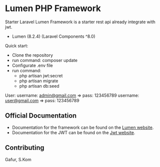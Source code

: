 # Lumen PHP Framework

Starter Laravel Lumen Framework is a starter rest api already integrate with jwt.
- Lumen (8.2.4) (Laravel Components ^8.0)

Quick start:
- Clone the repository
- run command: composer update
- Configurate .env file
- run command: 
    - php artisan jwt:secret
    - php artisan migrate
    - php artisan db:seed

User:
    username: admin@gmail.com => pass: 123456789
    username: user@gmail.com => pass: 123456789

## Official Documentation

- Documentation for the framework can be found on the [Lumen website](https://lumen.laravel.com/docs).
- Documentation for the JWT can be found on the [Jwt website](https://jwt-auth.readthedocs.io/en/develop/laravel-installation/).

## Contributing

Gafur, S.Kom
